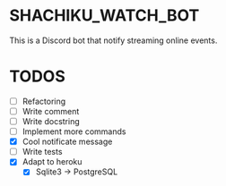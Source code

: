 # SHACHIKU_WATCH_BOT
This is a Discord bot that notify streaming online events.

# TODOS
- [ ] Refactoring
- [ ] Write comment
- [ ] Write docstring
- [ ] Implement more commands
- [x] Cool notificate message
- [ ] Write tests
- [x] Adapt to heroku
  - [x] Sqlite3 -> PostgreSQL
